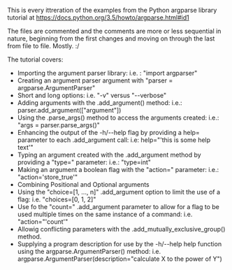This is every ittreration of the examples from the Python argparse library tutorial at https://docs.python.org/3.5/howto/argparse.html#id1

The files are commented and the comments are more or less sequential in nature, beginning from the first changes and moving on through the last from file to file. Mostly. :/

The tutorial covers:
 - Importing the argument parser library: i.e. : "import argparser"
 - Creating an argument parser argument with "parser = argparse.ArgumentParser"
 - Short and long options: i.e. "-v" versus "--verbose"
 - Adding arguments with the .add_argument() method: i.e.: parser.add_argument(["argument"])
 - Using the .parse_args() method to access the arguments created: i.e.: "args = parser.parse_args()"
 - Enhancing the output of the -h/--help flag by providing a help= parameter to each .add_argument call: i.e: help="'this is some help text'"
 - Typing an argument created with the .add_argument method by providing a "type=" parameter: i.e.: "type=int"
 - Making an  argument a boolean flag with the "action=" parameter: i.e.: "action='store_true'"
 - Combining Positional and Optional arguments
 - Using the "choice=[1, ..., n]" .add_argument option to limit the use of a flag: i.e. "choices=[0, 1, 2]"
 - Use fo the "count=" .add_argument parameter to allow for a flag to be used multiple times on the same instance of a command: i.e. "action="'count'"
 - Allowig conflicting parameters with the .add_mutually_exclusive_group() method. 
 - Supplying a program description for use by the -h/--help help function using the argparse.ArgumentParser() method: i.e. argparse.ArgumentParser(description="calculate X to the power of Y")
 
 

